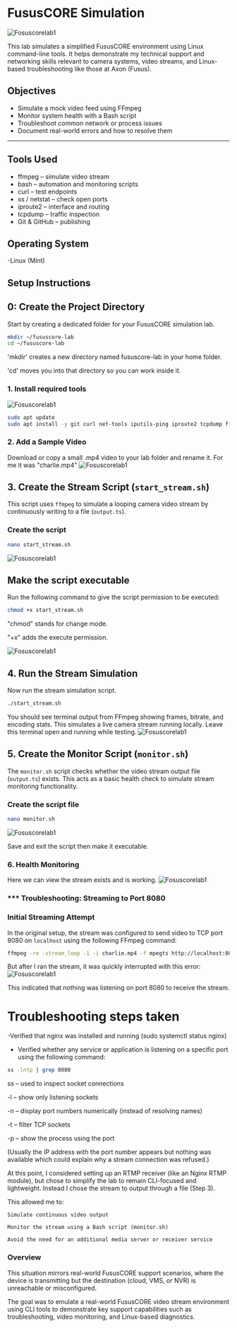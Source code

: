 # FususCORE Simulation

![Fosuscorelab1](https://github.com/mwtechwiz/Fusus-Core-Simulation/blob/main/lexipol.brightspotcdn.jpeg)


This lab simulates a simplified FususCORE environment using Linux command-line tools. It helps demonstrate my technical support and networking skills relevant to camera systems, video streams, and Linux-based troubleshooting like those at Axon (Fusus).

## Objectives

- Simulate a mock video feed using FFmpeg
- Monitor system health with a Bash script
- Troubleshoot common network or process issues
- Document real-world errors and how to resolve them

---

## Tools Used

- ffmpeg – simulate video stream
- bash – automation and monitoring scripts
- curl – test endpoints
- ss / netstat – check open ports
- iproute2 – interface and routing
- tcpdump – traffic inspection
- Git & GitHub – publishing

## Operating System
-Linux (Mint)

## Setup Instructions

##  0: Create the Project Directory

Start by creating a dedicated folder for your FususCORE simulation lab.

```bash
mkdir ~/fususcore-lab
cd ~/fususcore-lab
```
'mkdir' creates a new directory named fususcore-lab in your home folder.

'cd' moves you into that directory so you can work inside it.

### 1. Install required tools 
![Fosuscorelab1](https://github.com/user-attachments/assets/6de0a411-1b55-42f9-afb0-8fe7d14e6d73)


```bash
sudo apt update
sudo apt install -y git curl net-tools iputils-ping iproute2 tcpdump ffmpeg nginx dos2unix
```
 ### 2. Add a Sample Video
 
Download or copy a small .mp4 video to your lab folder and rename it. For me it was "charlie.mp4"
![Fosuscorelab1](https://github.com/mwtechwiz/Fusus-Core-Simulation/blob/main/fususcorelab3.png)

## 3. Create the Stream Script (`start_stream.sh`)

This script uses `ffmpeg` to simulate a looping camera video stream by continuously writing to a file (`output.ts`).

### Create the script

```bash
nano start_stream.sh
```
![Fosuscorelab1](https://github.com/mwtechwiz/Fusus-Core-Simulation/blob/main/Fususcorelab5.png)

## Make the script executable

Run the following command to give the script permission to be executed:

```bash
chmod +x start_stream.sh
```
"chmod" stands for change mode.

"+x" adds the execute permission.

![Fosuscorelab1](https://github.com/mwtechwiz/Fusus-Core-Simulation/blob/main/Fususcorelab7.png)

## 4. Run the Stream Simulation

Now run the stream simulation script.

```bash
./start_stream.sh
```
You should see terminal output from FFmpeg showing frames, bitrate, and encoding stats. This simulates a live camera stream running locally.
Leave this terminal open and running while testing.
![Fosuscorelab1](https://github.com/mwtechwiz/Fusus-Core-Simulation/blob/main/Screenshot%20from%202025-05-13%2003-18-24.png)

## 5. Create the Monitor Script (`monitor.sh`)

The `monitor.sh` script checks whether the video stream output file (`output.ts`) exists. This acts as a basic health check to simulate stream monitoring functionality.

### Create the script file

```bash
nano monitor.sh
```
![Fosuscorelab1](https://github.com/mwtechwiz/Fusus-Core-Simulation/blob/main/fususcorelab12(monitor).png)

Save and exit the script then make it executable. 

### 6. Health Monitoring

Here we can view the stream exists and is working.
![Fosuscorelab1](https://github.com/mwtechwiz/Fusus-Core-Simulation/blob/main/fususcorelab13(streamexists).png)


### *** Troubleshooting: Streaming to Port 8080

### Initial Streaming Attempt

In the original setup, the stream was configured to send video to TCP port 8080 on `localhost` using the following FFmpeg command:

```bash
ffmpeg -re -stream_loop -1 -i charlie.mp4 -f mpegts http://localhost:8080/live
```
But after I ran the stream, it was quickly interrupted with this error:
![Fosuscorelab1](https://github.com/mwtechwiz/Fusus-Core-Simulation/blob/main/Fususcorelab8(port%20error).png)

This indicated that nothing was listening on port 8080 to receive the stream.

# Troubleshooting steps taken
-Verified that nginx was installed and running (sudo systemctl status nginx)
- Verified whether any service or application is listening on a specific port using the following command:

```bash
ss -lntp | grep 8080
```
ss – used to inspect socket connections

-l – show only listening sockets

-n – display port numbers numerically (instead of resolving names)

-t – filter TCP sockets

-p – show the process using the port

(Usually the IP address with the port number appears but nothing was available which could explain why a stream connection was refused.)

At this point, I considered setting up an RTMP receiver (like an Nginx RTMP module), but chose to simplify the lab to remain CLI-focused and lightweight. Instead I chose the stream to output through a file (Step 3).

This allowed me to:

    Simulate continuous video output

    Monitor the stream using a Bash script (monitor.sh)

    Avoid the need for an additional media server or receiver service

### Overview
This situation mirrors real-world FususCORE support scenarios, where the device is transmitting but the destination (cloud, VMS, or NVR) is unreachable or misconfigured.

The goal was to emulate a real-world FususCORE video stream environment using CLI tools to demonstrate key support capabilities such as troubleshooting, video monitoring, and Linux-based diagnostics.











